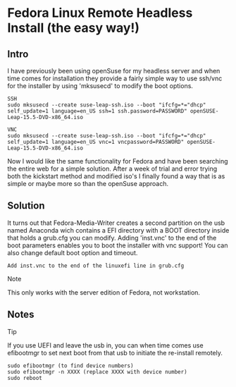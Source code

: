 # Fedora Linux Remote Headless Install (the easy way!)

## Intro
I have previously been using openSuse for my headless server and when time comes for installation they provide a fairly simple way to use ssh/vnc for the installer by using 'mksusecd' to modify the boot options.

```
SSH
sudo mksusecd --create suse-leap-ssh.iso --boot "ifcfg=*="dhcp" self_update=1 language=en_US ssh=1 ssh.password=PASSWORD" openSUSE-Leap-15.5-DVD-x86_64.iso

VNC
sudo mksusecd --create suse-leap-ssh.iso --boot "ifcfg=*="dhcp" self_update=1 language=en_US vnc=1 vncpassword=PASSWORD" openSUSE-Leap-15.5-DVD-x86_64.iso

```

Now I would like the same functionality for Fedora and have been searching the entire web for a simple solution.
After a week of trial and error trying both the kickstart method and modified iso's I finally found a way that is as simple or
maybe more so than the openSuse approach.

## Solution
It turns out that Fedora-Media-Writer creates a second partition on the usb named Anaconda wich contains a EFI directory with a BOOT directory inside that holds a grub.cfg you can modify. Adding 'inst.vnc' to the end of the boot parameters enables you to boot the installer with vnc support! You can also change default boot option and timeout.

```
Add inst.vnc to the end of the linuxefi line in grub.cfg
```

>[!NOTE]
>This only works with the server edition of Fedora, not workstation.

## Notes
>[!TIP]
>If you use UEFI and leave the usb in, you can when time comes use efibootmgr to set next boot from that usb to initiate the re-install remotely.
>
>```
>sudo efibootmgr (to find device numbers)
>sudo efibootmgr -n XXXX (replace XXXX with device number)
>sudo reboot
>```

